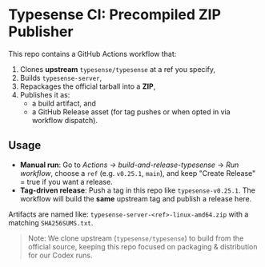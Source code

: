 
# Typesense CI: Precompiled ZIP Publisher

This repo contains a GitHub Actions workflow that:
1. Clones **upstream** `typesense/typesense` at a ref you specify,
2. Builds `typesense-server`,
3. Repackages the official tarball into a **ZIP**,
4. Publishes it as:
   - a build artifact, and
   - a GitHub Release asset (for tag pushes or when opted in via workflow dispatch).

## Usage

- **Manual run**: Go to *Actions → build-and-release-typesense* → *Run workflow*,
  choose a `ref` (e.g. `v0.25.1`, `main`), and keep "Create Release" = true if you want a release.
- **Tag-driven release**: Push a tag in this repo like `typesense-v0.25.1`.
  The workflow will build the **same** upstream tag and publish a release here.

Artifacts are named like: `typesense-server-<ref>-linux-amd64.zip` with a matching `SHA256SUMS.txt`.

> Note: We clone upstream (`typesense/typesense`) to build from the official source,
> keeping this repo focused on packaging & distribution for our Codex runs.
